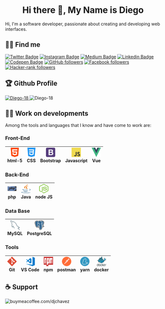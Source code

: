 <h1 align='center'>Hi there 👋, My Name is Diego</h1>
    Hi, I'm a software developer, passionate about creating and developing web interfaces.

## 🕵🏻 Find me

[![Twitter Badge](https://img.shields.io/twitter/url?color=blue&label=Twitter&logo=twitter&style=plastic&url=https%3A%2F%2Ftwitter.com%2Fdjchvz18)](https://twitter.com/djchvz18) 
[![Instagram Badge](https://img.shields.io/twitter/url?color=%23fcaf45&label=Instagram&logo=Instagram&logoColor=%23fcaf45&style=plastic&url=https%3A%2F%2Fwww.instagram.com%2F)](https://www.instagram.com/diego.chavez.dc) 
[![Medium Badge](https://img.shields.io/twitter/url?color=%23fff&label=Medium&logo=Medium&logoColor=%23fff&style=plastic&url=https%3A%2F%2Fdiegochavez18.medium.com%2F)](https://diegochavez18.medium.com) 
[![Linkedin Badge](https://img.shields.io/twitter/url?color=%230e76a8&label=Linkedin&logo=Linkedin&logoColor=%230e76a8&style=plastic&url=https%3A%2F%2Fwww.linkedin.com%2Fin%2Fdiego-jose-chavez-chirinos-9a7034a6%2F)](https://www.linkedin.com/in/diego-jose-chavez-chirinos-9a7034a6/)
[![Codepen Badge](https://img.shields.io/twitter/url?color=%23fff&label=codepen&logo=codepen&logoColor=%23fff&style=plastic&url=https%3A%2F%2Fcodepen.io%2Fdiego-18
        )](https://codepen.io/diego-18)
[![GitHub followers](https://img.shields.io/github/followers/diego-18?color=%23fff&logo=Github&logoColor=%23fff&style=plastic)](https://github.com/Diego-18/?tab=follow)
[![Facebook followers](https://img.shields.io/twitter/url?color=blue&label=facebook&logo=facebook&logoColor=blue&style=plastic&url=https%3A%2F%2Fwww.facebook.com%2Fd.j.c.c.20)](https://www.facebook.com/d.j.c.c.20) 
[![Hacker-rank followers](https://img.shields.io/twitter/url?color=green&label=hackerrank&logo=hackerrank&logoColor=green&style=plastic&url=https%3A%2F%2Fwww.hackerrank.com%2Fingdiegochavez18)](https://www.hackerrank.com/ingdiegochavez18) 

## 🏆 Github Profile 
<a href="https://github.com/ryo-ma/github-profile-trophy">
    <img src="https://github-profile-trophy.vercel.app/?username=Diego-18" alt="Diego-18" />
</a>
<img src="https://github-readme-stats.vercel.app/api/top-langs?username=Diego-18&show_icons=true&locale=en&layout=compact" alt="Diego-18" />

## 👨‍💻 Work on developments

Among the tools and languages that I know and have come to work are:

### Front-End  

<img src="img/logos/html5.svg" alt="html" width="30" height="30"/></br> html-5 | <img src="img/logos/css-3.svg" alt="css" width="30" height="30"/></br>CSS | <img src="img/logos/bootstrap-4.svg" alt="bootstrap" width="30" height="30"/></br> Bootstrap |  <img src="img/logos/js.svg" alt="js" width="30" height="30"/></br> Javascript | <img src="img/logos/vue.svg" alt="vue" width="30" height="30"/></br> Vue |
| --------- | --------- | --------- |--------- |--------- |

### Back-End

<img src="img/logos/php2.svg" alt="php" width="30" height="30"/> </br> php | <img src="img/logos/java.svg" alt="java" width="30" height="30"/></br>Java | <img src="img/logos/nodejs.svg" alt="nodejs" width="30" height="30"/></br> node JS |
| --------- | --------- | --------- |

### Data Base

<img src="img/logos/mysql.svg" alt="mysql" width="30" height="30"/> </br> MySQL | <img src="img/logos/postgresql.svg" alt="postgres" width="30" height="30"/></br>PostgreSQL |
| --------- | --------- |

### Tools

<img src="img/logos/git.svg" alt="git" width="30" height="30"/> </br> Git | <img src="img/logos/visualstudio_code.svg" alt="vsc" width="30" height="30"/></br>VS Code | <img src="img/logos/npm.svg" alt="npm" width="30" height="30"/></br> npm |<img src="img/logos/postman.svg" alt="postman" width="30" height="30"/> </br> postman | <img src="img/logos/yarn.svg" alt="yarn" width="30" height="30"/></br>yarn | <img src="img/logos/docker.svg" alt="docker" width="30" height="30"/></br> docker |
| --------- | --------- | --------- | --------- | --------- | --------- |

## ☕ Support
 <a href="https://www.buymeacoffee.com/djchavez"> 
    <img align="left" src="https://cdn.buymeacoffee.com/buttons/v2/default-yellow.png" height="50" width="210" alt="buymeacoffee.com/djchavez " />
 </a>














